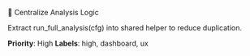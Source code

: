 🔁 Centralize Analysis Logic

Extract run_full_analysis(cfg) into shared helper to reduce duplication.

**Priority**: High
**Labels**: high, dashboard, ux
